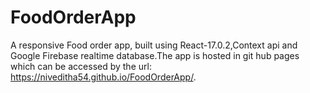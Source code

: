 # FoodOrderApp

A responsive Food order app, built using React-17.0.2,Context api and Google Firebase realtime database.The app is hosted in git hub pages which can be accessed by the url: https://niveditha54.github.io/FoodOrderApp/.
